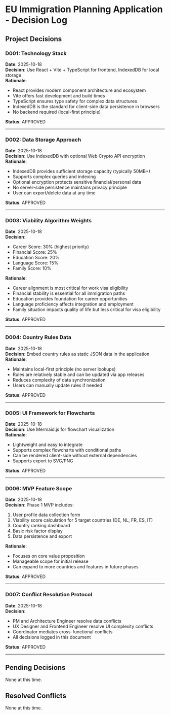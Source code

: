 # EU Immigration Planning Application - Decision Log

## Project Decisions

### D001: Technology Stack
**Date**: 2025-10-18  
**Decision**: Use React + Vite + TypeScript for frontend, IndexedDB for local storage  
**Rationale**: 
- React provides modern component architecture and ecosystem
- Vite offers fast development and build times
- TypeScript ensures type safety for complex data structures
- IndexedDB is the standard for client-side data persistence in browsers
- No backend required (local-first principle)

**Status**: APPROVED

---

### D002: Data Storage Approach
**Date**: 2025-10-18  
**Decision**: Use IndexedDB with optional Web Crypto API encryption  
**Rationale**:
- IndexedDB provides sufficient storage capacity (typically 50MB+)
- Supports complex queries and indexing
- Optional encryption protects sensitive financial/personal data
- No server-side persistence maintains privacy principle
- User can export/delete data at any time

**Status**: APPROVED

---

### D003: Viability Algorithm Weights
**Date**: 2025-10-18  
**Decision**: 
- Career Score: 30% (highest priority)
- Financial Score: 25%
- Education Score: 20%
- Language Score: 15%
- Family Score: 10%

**Rationale**:
- Career alignment is most critical for work visa eligibility
- Financial stability is essential for all immigration paths
- Education provides foundation for career opportunities
- Language proficiency affects integration and employment
- Family situation impacts quality of life but less critical for visa eligibility

**Status**: APPROVED

---

### D004: Country Rules Data
**Date**: 2025-10-18  
**Decision**: Embed country rules as static JSON data in the application  
**Rationale**:
- Maintains local-first principle (no server lookups)
- Rules are relatively stable and can be updated via app releases
- Reduces complexity of data synchronization
- Users can manually update rules if needed

**Status**: APPROVED

---

### D005: UI Framework for Flowcharts
**Date**: 2025-10-18  
**Decision**: Use Mermaid.js for flowchart visualization  
**Rationale**:
- Lightweight and easy to integrate
- Supports complex flowcharts with conditional paths
- Can be rendered client-side without external dependencies
- Supports export to SVG/PNG

**Status**: APPROVED

---

### D006: MVP Feature Scope
**Date**: 2025-10-18  
**Decision**: 
Phase 1 MVP includes:
1. User profile data collection form
2. Viability score calculation for 5 target countries (DE, NL, FR, ES, IT)
3. Country ranking dashboard
4. Basic risk factor display
5. Data persistence and export

**Rationale**:
- Focuses on core value proposition
- Manageable scope for initial release
- Can expand to more countries and features in future phases

**Status**: APPROVED

---

### D007: Conflict Resolution Protocol
**Date**: 2025-10-18  
**Decision**: 
- PM and Architecture Engineer resolve data conflicts
- UX Designer and Frontend Engineer resolve UI complexity conflicts
- Coordinator mediates cross-functional conflicts
- All decisions logged in this document

**Status**: APPROVED

---

## Pending Decisions

None at this time.

## Resolved Conflicts

None at this time.


